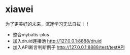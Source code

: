 # xiawei
为了更美好的未来，沉迷学习无法自拔！！
* 整合mybatis-plus
* 加入druid连接池  http://127.0.0.1:8888/druid
* 加入API断言判断例子 http://127.0.0.1:8888/test/testAPI
